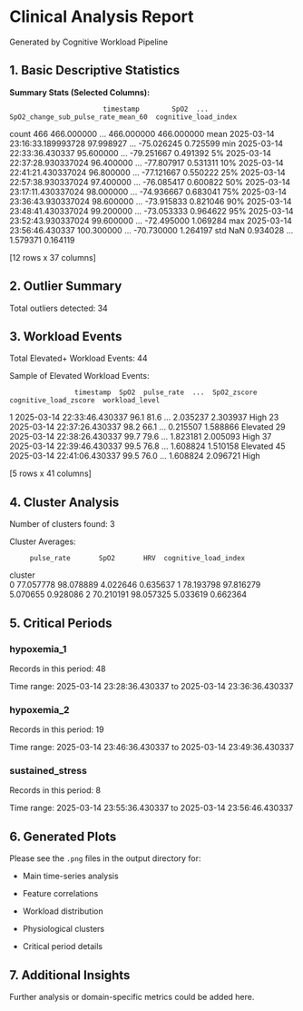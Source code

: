# Clinical Analysis Report

Generated by Cognitive Workload Pipeline


## 1. Basic Descriptive Statistics

**Summary Stats (Selected Columns):**

                           timestamp        SpO2  ...  SpO2_change_sub_pulse_rate_mean_60  cognitive_load_index
count                            466  466.000000  ...                          466.000000            466.000000
mean   2025-03-14 23:16:33.189993728   97.998927  ...                          -75.026245              0.725599
min       2025-03-14 22:33:36.430337   95.600000  ...                          -79.251667              0.491392
5%     2025-03-14 22:37:28.930337024   96.400000  ...                          -77.807917              0.531311
10%    2025-03-14 22:41:21.430337024   96.800000  ...                          -77.121667              0.550222
25%    2025-03-14 22:57:38.930337024   97.400000  ...                          -76.085417              0.600822
50%    2025-03-14 23:17:11.430337024   98.000000  ...                          -74.936667              0.683041
75%    2025-03-14 23:36:43.930337024   98.600000  ...                          -73.915833              0.821046
90%    2025-03-14 23:48:41.430337024   99.200000  ...                          -73.053333              0.964622
95%    2025-03-14 23:52:43.930337024   99.600000  ...                          -72.495000              1.069284
max       2025-03-14 23:56:46.430337  100.300000  ...                          -70.730000              1.264197
std                              NaN    0.934028  ...                            1.579371              0.164119

[12 rows x 37 columns]


## 2. Outlier Summary

Total outliers detected: 34



## 3. Workload Events

Total Elevated+ Workload Events: 44

Sample of Elevated Workload Events:

                    timestamp  SpO2  pulse_rate  ...  SpO2_zscore  cognitive_load_zscore  workload_level
1  2025-03-14 22:33:46.430337  96.1        81.6  ...     2.035237               2.303937            High
23 2025-03-14 22:37:26.430337  98.2        66.1  ...     0.215507               1.588866        Elevated
29 2025-03-14 22:38:26.430337  99.7        79.6  ...     1.823181               2.005093            High
37 2025-03-14 22:39:46.430337  99.5        76.8  ...     1.608824               1.510158        Elevated
45 2025-03-14 22:41:06.430337  99.5        76.0  ...     1.608824               2.096721            High

[5 rows x 41 columns]


## 4. Cluster Analysis

Number of clusters found: 3

Cluster Averages:

         pulse_rate       SpO2       HRV  cognitive_load_index
cluster                                                       
0         77.057778  98.078889  4.022646              0.635637
1         78.193798  97.816279  5.070655              0.928086
2         70.210191  98.057325  5.033619              0.662364


## 5. Critical Periods

### hypoxemia_1

Records in this period: 48

Time range: 2025-03-14 23:28:36.430337 to 2025-03-14 23:36:36.430337


### hypoxemia_2

Records in this period: 19

Time range: 2025-03-14 23:46:36.430337 to 2025-03-14 23:49:36.430337


### sustained_stress

Records in this period: 8

Time range: 2025-03-14 23:55:36.430337 to 2025-03-14 23:56:46.430337


## 6. Generated Plots

Please see the `.png` files in the output directory for:

- Main time-series analysis
- Feature correlations

- Workload distribution
- Physiological clusters
- Critical period details


## 7. Additional Insights

Further analysis or domain-specific metrics could be added here.
